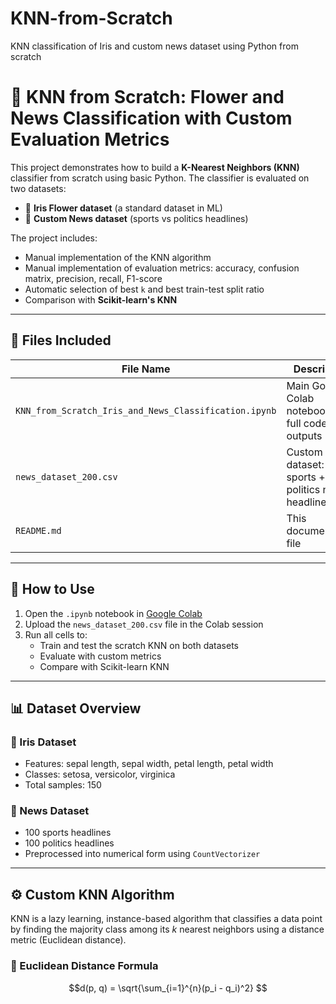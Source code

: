 # KNN-from-Scratch
KNN classification of Iris and custom news dataset using Python from scratch

# 🧠 KNN from Scratch: Flower and News Classification with Custom Evaluation Metrics

This project demonstrates how to build a **K-Nearest Neighbors (KNN)** classifier from scratch using basic Python. The classifier is evaluated on two datasets:

- 🌸 **Iris Flower dataset** (a standard dataset in ML)
- 📰 **Custom News dataset** (sports vs politics headlines)

The project includes:
- Manual implementation of the KNN algorithm
- Manual implementation of evaluation metrics: accuracy, confusion matrix, precision, recall, F1-score
- Automatic selection of best `k` and best train-test split ratio
- Comparison with **Scikit-learn's KNN**

---

## 📁 Files Included

| File Name                                                   | Description                                                  |
|-------------------------------------------------------------|--------------------------------------------------------------|
| `KNN_from_Scratch_Iris_and_News_Classification.ipynb`       | Main Google Colab notebook with full code and outputs        |
| `news_dataset_200.csv`                                      | Custom dataset: 100 sports + 100 politics news headlines     |
| `README.md`                                                 | This documentation file                                      |

---

## 🚀 How to Use

1. Open the `.ipynb` notebook in [Google Colab](https://colab.research.google.com/)
2. Upload the `news_dataset_200.csv` file in the Colab session
3. Run all cells to:
   - Train and test the scratch KNN on both datasets
   - Evaluate with custom metrics
   - Compare with Scikit-learn KNN

---

## 📊 Dataset Overview

### 🌸 Iris Dataset
- Features: sepal length, sepal width, petal length, petal width
- Classes: setosa, versicolor, virginica
- Total samples: 150

### 📰 News Dataset
- 100 sports headlines
- 100 politics headlines
- Preprocessed into numerical form using `CountVectorizer`

---

## ⚙️ Custom KNN Algorithm

KNN is a lazy learning, instance-based algorithm that classifies a data point by finding the majority class among its *k* nearest neighbors using a distance metric (Euclidean distance).

### 🔢 Euclidean Distance Formula

```math
d(p, q) = \sqrt{\sum_{i=1}^{n}(p_i - q_i)^2}

